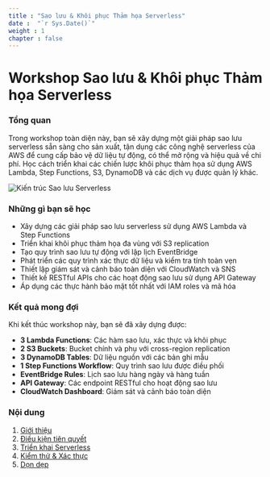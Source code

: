 ```yaml
---
title : "Sao lưu & Khôi phục Thảm họa Serverless"
date :  "`r Sys.Date()`" 
weight : 1 
chapter : false
---
```

# Workshop Sao lưu & Khôi phục Thảm họa Serverless

### Tổng quan
Trong workshop toàn diện này, bạn sẽ xây dựng một giải pháp sao lưu serverless sẵn sàng cho sản xuất, tận dụng các công nghệ serverless của AWS để cung cấp bảo vệ dữ liệu tự động, có thể mở rộng và hiệu quả về chi phí. Học cách triển khai các chiến lược khôi phục thảm họa sử dụng AWS Lambda, Step Functions, S3, DynamoDB và các dịch vụ được quản lý khác.

![Kiến trúc Sao lưu Serverless](/images/backup-architecture.jpg) 

### Những gì bạn sẽ học
- Xây dựng các giải pháp sao lưu serverless sử dụng AWS Lambda và Step Functions
- Triển khai khôi phục thảm họa đa vùng với S3 replication
- Tạo quy trình sao lưu tự động với lập lịch EventBridge
- Phát triển các quy trình xác thực dữ liệu và kiểm tra tính toàn vẹn
- Thiết lập giám sát và cảnh báo toàn diện với CloudWatch và SNS
- Thiết kế RESTful APIs cho các hoạt động sao lưu sử dụng API Gateway
- Áp dụng các thực hành bảo mật tốt nhất với IAM roles và mã hóa

### Kết quả mong đợi
Khi kết thúc workshop này, bạn sẽ đã xây dựng được:
- **3 Lambda Functions**: Các hàm sao lưu, xác thực và khôi phục
- **2 S3 Buckets**: Bucket chính và phụ với cross-region replication
- **3 DynamoDB Tables**: Dữ liệu nguồn với các bản ghi mẫu
- **1 Step Functions Workflow**: Quy trình sao lưu được điều phối
- **EventBridge Rules**: Lịch sao lưu hàng ngày và hàng tuần
- **API Gateway**: Các endpoint RESTful cho hoạt động sao lưu
- **CloudWatch Dashboard**: Giám sát và cảnh báo toàn diện

### Nội dung
 1. [Giới thiệu](1-introduce/)
 2. [Điều kiện tiên quyết](2-prerequiste/)
 3. [Triển khai Serverless](3-svlessimp/)
 4. [Kiểm thử & Xác thực](4-testing/)
 5. [Dọn dẹp](5-cleanup/)
